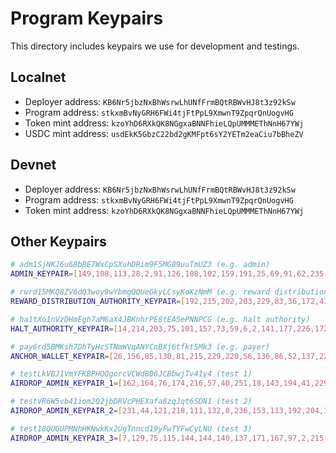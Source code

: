 # Program Keypairs

This directory includes keypairs we use for development and testings.

## Localnet

- Deployer address: `KB6Nr5jbzNxBhWsrwLhUNfFrmBQtRBWvHJ8t3z92kSw`
- Program address: `stkxmBvNyGRH6FWi4tjFtPpL9XmwnT9ZpqrQnUogvHG`
- Token mint address: `kzoYhD6RXkQK8NGgxaBNNFhieLQpUMMMEThNnH67YWj`
- USDC mint address: `usdEkK5GbzC22bd2gKMFpt6sY2YETm2eaCiu7bBheZV`

## Devnet

- Deployer address: `KB6Nr5jbzNxBhWsrwLhUNfFrmBQtRBWvHJ8t3z92kSw`
- Program address: `stkxmBvNyGRH6FWi4tjFtPpL9XmwnT9ZpqrQnUogvHG`
- Token mint address: `kzoYhD6RXkQK8NGgxaBNNFhieLQpUMMMEThNnH67YWj`

## Other Keypairs

```sh
# adm1SjNKJ6u68bBE7WxCpSXuhDRim9F5MG89uuTmUZ3 (e.g. admin)
ADMIN_KEYPAIR=[149,108,113,28,2,91,126,108,102,159,191,25,69,91,62,235,174,246,184,171,77,13,222,47,225,186,194,3,228,189,175,165,8,157,186,222,59,170,68,55,28,26,64,222,178,44,60,222,231,17,83,230,234,1,153,105,189,12,253,210,121,110,87,14]

# rwrd15MKQ8ZV6dQ3woy9wYbmgQQUeGkyLCsyKoKzNmM (e.g. reward distribution authority)
REWARD_DISTRIBUTION_AUTHORITY_KEYPAIR=[192,215,202,203,229,83,36,172,41,29,185,133,75,5,222,161,51,30,183,165,118,183,251,48,255,45,156,180,37,78,117,162,12,203,124,40,71,248,10,188,104,5,238,141,61,104,169,134,156,61,37,223,71,202,218,240,82,8,87,35,227,41,7,72]

# ha1tXo1nVzDHmEgh7aM6aX4JBKnhrPE8tEA5ePNNPCG (e.g. halt authority)
HALT_AUTHORITY_KEYPAIR=[14,214,203,75,101,157,73,59,6,2,141,177,226,172,138,75,171,153,251,24,226,45,104,120,251,101,82,138,122,220,77,249,10,100,144,26,96,76,153,124,203,221,236,167,53,76,150,239,40,152,205,64,41,147,115,17,152,209,76,1,198,43,23,61]

# pay6rd5BMKsh7DhTyHcSTNmWVqANYCnBXj6tfkt5Mk3 (e.g. payer)
ANCHOR_WALLET_KEYPAIR=[26,156,85,130,81,215,229,220,56,136,86,52,137,227,47,220,5,253,145,253,14,197,39,115,49,11,181,155,127,233,47,142,12,48,180,118,32,106,110,211,83,5,109,31,209,235,22,214,46,146,139,147,64,199,72,22,14,140,127,137,221,17,251,64]

# testLkVBJ1VmYFKBPHQQgorcVCWdBD6JCBbwjTv41y4 (test 1)
AIRDROP_ADMIN_KEYPAIR_1=[162,164,76,174,216,57,40,251,18,143,194,41,229,104,27,238,46,157,172,7,198,149,202,91,124,135,246,10,157,87,251,43,13,59,115,5,36,46,14,44,100,139,109,233,166,206,25,89,245,49,81,108,52,178,55,238,77,140,210,3,254,152,169,59]

# testVR6W5vb41iom2Q2jbDRVcPHEXafa8zqJqt6SDN1 (test 2)
AIRDROP_ADMIN_KEYPAIR_2=[231,44,121,218,111,132,0,236,153,113,192,204,130,153,116,90,25,240,81,145,200,200,89,18,83,247,246,242,166,255,17,98,13,59,115,8,110,182,137,162,164,86,141,156,28,47,13,176,215,195,76,80,234,220,203,97,160,103,107,44,104,217,157,10]

# test18QUGUPMNhHKNwkKx2UgTnncd19yFwTYFwCyLNU (test 3)
AIRDROP_ADMIN_KEYPAIR_3=[7,129,75,115,144,144,140,137,171,167,97,2,215,35,61,218,154,183,13,206,39,53,222,58,111,71,208,230,253,126,186,141,13,59,114,253,176,100,135,148,105,212,121,254,183,37,159,95,51,211,209,110,172,217,94,120,205,173,136,15,84,81,1,185]
```

